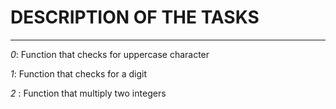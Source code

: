 # DESCRIPTION OF THE TASKS
*****************************************************************************************************
*0*: Function that checks for uppercase character

*1*: Function that checks for a digit

*2* : Function that multiply two integers
